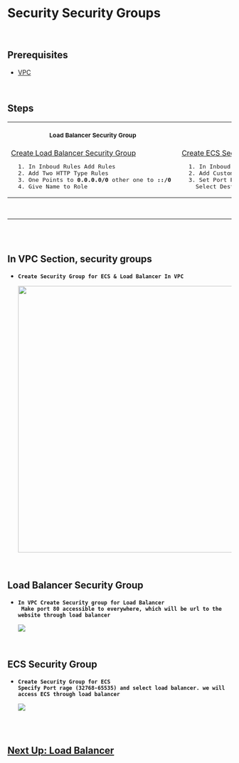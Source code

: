 # Security Security Groups

<br/>

## Prerequisites
- [VPC](https://github.com/cyber-netics/testX/blob/main/.assets/vpc/vpc.md#aws-vpc-virtual-private-network) 


<br/>


## Steps
<table>
  <tr>
    <th align="center">
      <img width="441" height="1" />
      <p>
        <small>Load Balancer Security Group</small>
      </p>
    </th>
    <th align="center">
      <img width="441" height="1" />
      <p>
        <small>ECS Security Group</small>
      </p>
    </th>
  </tr>
  <tr>
    <td>
      <a
        href="https://github.com/cyber-netics/testX/blob/main/.assets/securitygroup/securitygroup.md#load-balancer-security-group"
        >Create Load Balancer Security Group</a
      >
      <pre>  1. In Inboud Rules Add Rules<br/>  2. Add Two HTTP Type Rules<br/>  3. One Points to <b>0.0.0.0/0</b> other one to <b>::/0</b> <br/>  4. Give Name to Role</pre>
    </td>
    <td>
      <a
        href="https://github.com/cyber-netics/testX/blob/main/.assets/securitygroup/securitygroup.md#ecs-security-group"
        >Create ECS Security Group</a
      >
      <pre>  1. In Inboud Rules Add Rule <br/>  2. Add Custom TCP Type Rule <br/>  3. Set Port Range <b>32768-65535</b> <br/>    Select Destination Load Balancer Security Group</pre>
    </td>
  </tr>
</table>

<br/>

---

<br/>
<br/>


## In VPC Section, security groups
- **`Create Security Group for ECS & Load Balancer In VPC`**
  <p align="center">
    <img src="https://github.com/cyber-netics/testX/blob/main/.assets/securitygroup/images/security-group-dashboard.png" height="600px"/>
  </p>

<br/>

## Load Balancer Security Group
- **`In VPC Create Security group for Load Balancer`**\
 **` Make port 80 accessible to everywhere, which will be url to the website through load balancer`**
   <p>
    <img src="https://github.com/cyber-netics/testX/blob/main/.assets/securitygroup/images/security-group-loadbalancer.png"/>
  </p>

<br/>

## ECS Security Group
- **`Create Security Group for ECS`**\
  **`Specify Port rage (32768-65535) and select load balancer. we will access ECS through load balancer`**
  <p>
    <img src="https://github.com/cyber-netics/testX/blob/main/.assets/securitygroup/images/security-group-ecs.png"/>
  </p>


<br/>
<br/>

## [Next Up: Load Balancer](https://github.com/cyber-netics/testX/blob/main/.assets/loadbalancer/loadbalancer.md#create-load-balancer)